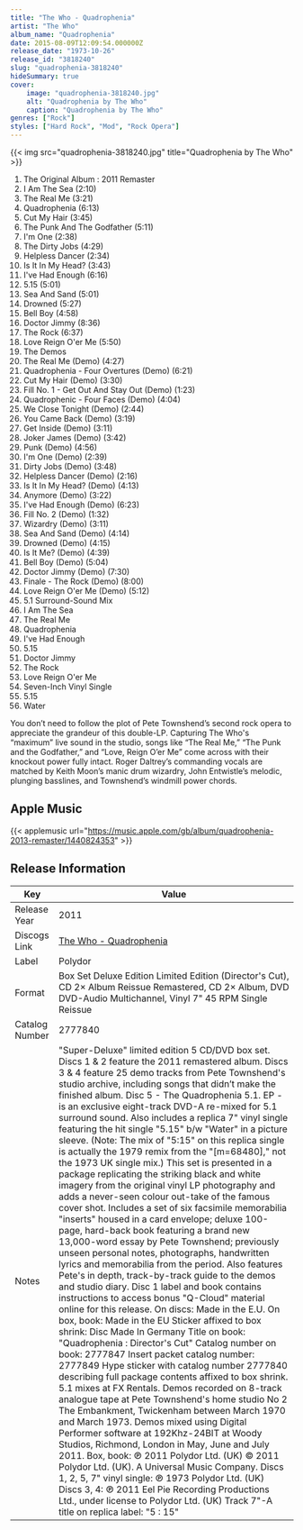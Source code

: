 ```yaml
---
title: "The Who - Quadrophenia"
artist: "The Who"
album_name: "Quadrophenia"
date: 2015-08-09T12:09:54.000000Z
release_date: "1973-10-26"
release_id: "3818240"
slug: "quadrophenia-3818240"
hideSummary: true
cover:
    image: "quadrophenia-3818240.jpg"
    alt: "Quadrophenia by The Who"
    caption: "Quadrophenia by The Who"
genres: ["Rock"]
styles: ["Hard Rock", "Mod", "Rock Opera"]
---
```


{{< img src="quadrophenia-3818240.jpg" title="Quadrophenia by The Who" >}}

<!-- section break -->

1. The Original Album : 2011 Remaster
2. I Am The Sea (2:10)
3. The Real Me (3:21)
4. Quadrophenia (6:13)
5. Cut My Hair (3:45)
6. The Punk And The Godfather (5:11)
7. I'm One (2:38)
8. The Dirty Jobs (4:29)
9. Helpless Dancer (2:34)
10. Is It In My Head? (3:43)
11. I've Had Enough (6:16)
12. 5.15 (5:01)
13. Sea And Sand (5:01)
14. Drowned (5:27)
15. Bell Boy (4:58)
16. Doctor Jimmy (8:36)
17. The Rock (6:37)
18. Love Reign O'er Me (5:50)
19. The Demos
20. The Real Me (Demo) (4:27)
21. Quadrophenia - Four Overtures (Demo) (6:21)
22. Cut My Hair (Demo) (3:30)
23. Fill No. 1 - Get Out And Stay Out (Demo) (1:23)
24. Quadrophenic - Four Faces (Demo) (4:04)
25. We Close Tonight (Demo) (2:44)
26. You Came Back (Demo) (3:19)
27. Get Inside (Demo) (3:11)
28. Joker James (Demo) (3:42)
29. Punk (Demo) (4:56)
30. I'm One (Demo) (2:39)
31. Dirty Jobs (Demo) (3:48)
32. Helpless Dancer (Demo) (2:16)
33. Is It In My Head? (Demo) (4:13)
34. Anymore (Demo) (3:22)
35. I've Had Enough (Demo) (6:23)
36. Fill No. 2 (Demo) (1:32)
37. Wizardry (Demo) (3:11)
38. Sea And Sand (Demo) (4:14)
39. Drowned (Demo) (4:15)
40. Is It Me? (Demo) (4:39)
41. Bell Boy (Demo) (5:04)
42. Doctor Jimmy (Demo) (7:30)
43. Finale - The Rock (Demo) (8:00)
44. Love Reign O'er Me (Demo) (5:12)
45. 5.1 Surround-Sound Mix
46. I Am The Sea
47. The Real Me
48. Quadrophenia
49. I've Had Enough
50. 5.15
51. Doctor Jimmy
52. The Rock
53. Love Reign O'er Me
54. Seven-Inch Vinyl Single
55. 5.15
56. Water

<!-- section break -->


You don’t need to follow the plot of Pete Townshend’s second rock opera to appreciate the grandeur of this double-LP. Capturing The Who's “maximum” live sound in the studio, songs like “The Real Me,” “The Punk and the Godfather,” and “Love, Reign O’er Me” come across with their knockout power fully intact. Roger Daltrey’s commanding vocals are matched by Keith Moon’s manic drum wizardry, John Entwistle’s melodic, plunging basslines, and Townshend’s windmill power chords.



## Apple Music
{{< applemusic url="https://music.apple.com/gb/album/quadrophenia-2013-remaster/1440824353" >}}






## Release Information
|  Key           | Value                                                |
| ---------------| ---------------------------------------------------- |
| Release Year   | 2011                                   |
| Discogs Link   | [The Who - Quadrophenia](https://www.discogs.com/release/3818240-The-Who-Quadrophenia) |
| Label          | Polydor |
| Format         | Box Set Deluxe Edition Limited Edition (Director's Cut), CD 2× Album Reissue Remastered, CD 2× Album, DVD DVD-Audio Multichannel, Vinyl 7" 45 RPM Single Reissue |
| Catalog Number | 2777840 |
| Notes | "Super-Deluxe" limited edition 5 CD/DVD box set.  Discs 1 & 2 feature the 2011 remastered album. Discs 3 & 4 feature 25 demo tracks from Pete Townshend's studio archive, including songs that didn’t make the finished album.  Disc 5 - The Quadrophenia 5.1. EP - is an exclusive eight-track DVD-A re-mixed for 5.1 surround sound.  Also includes a replica 7" vinyl single featuring the hit single "5.15" b/w "Water" in a picture sleeve. (Note: The mix of "5:15" on this replica single is actually the 1979 remix from the "[m=68480]," not the 1973 UK single mix.)  This set is presented in a package replicating the striking black and white imagery from the original vinyl LP photography and adds a never-seen colour out-take of the famous cover shot.  Includes a set of six facsimile memorabilia "inserts" housed in a card envelope; deluxe 100-page, hard-back book featuring a brand new 13,000-word essay by Pete Townshend; previously unseen personal notes, photographs, handwritten lyrics and memorabilia from the period. Also features Pete's in depth, track-by-track guide to the demos and studio diary.  Disc 1 label and book contains instructions to access bonus "Q-Cloud" material online for this release.  On discs: Made in the E.U.  On box, book: Made in the EU  Sticker affixed to box shrink:  Disc Made In Germany  Title on book: "Quadrophenia : Director's Cut" Catalog number on book: 2777847  Insert packet catalog number: 2777849  Hype sticker with catalog number 2777840 describing full package contents affixed to box shrink.  5.1 mixes at FX Rentals. Demos recorded on 8-track analogue tape at Pete Townshend's home studio No 2 The Embankment, Twickenham between March 1970 and March 1973. Demos mixed using Digital Performer software at 192Khz-24BIT at Woody Studios, Richmond, London in May, June and July 2011.  Box, book: ℗ 2011 Polydor Ltd. (UK) © 2011 Polydor Ltd. (UK). A Universal Music Company.   Discs 1, 2, 5, 7" vinyl single: ℗ 1973 Polydor Ltd. (UK)   Discs 3, 4: ℗ 2011 Eel Pie Recording Productions Ltd., under license to Polydor Ltd. (UK)  Track 7"-A title on replica label: "5 : 15" |
